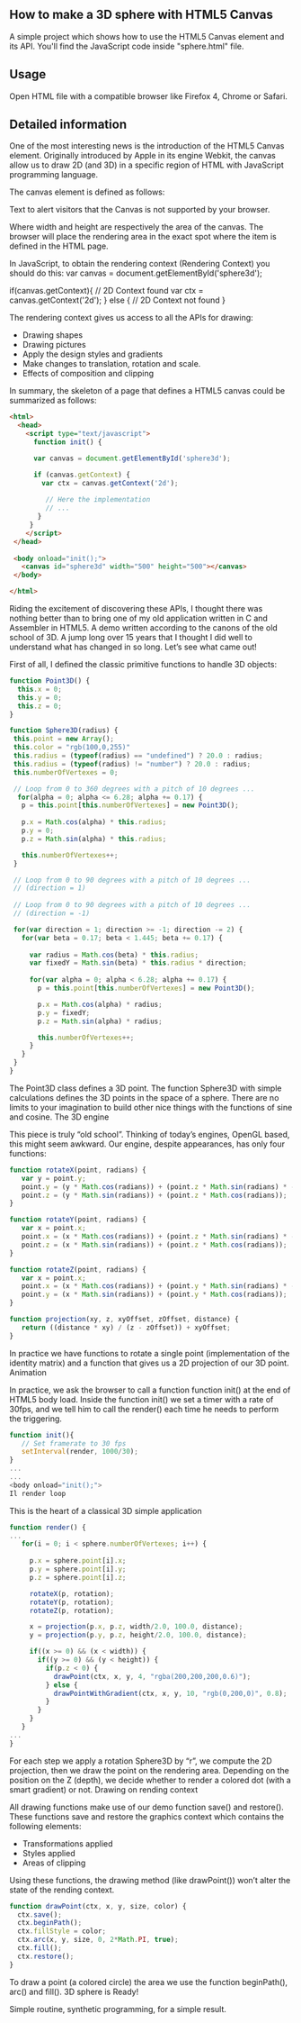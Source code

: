 ## How to make a 3D sphere with HTML5 Canvas

A simple project which shows how to use the HTML5 Canvas element and its API. You'll find the JavaScript code inside "sphere.html" file.

## Usage

Open HTML file with a compatible browser like Firefox 4, Chrome or Safari.


## Detailed information

One of the most interesting news is the introduction of the HTML5 Canvas element. Originally introduced by Apple in its engine Webkit, the canvas allow us to draw 2D (and 3D) in a specific region of HTML with JavaScript programming language.

The canvas element is defined as follows:

<canvas id="sphere3d" width="100" height="100">
    Text to alert visitors that the Canvas
    is not supported by your browser.
</canvas>

Where width and height are respectively the area of the canvas. The browser will place the rendering area in the exact spot where the item is defined in the HTML page.

In JavaScript, to obtain the rendering context (Rendering Context) you should do this:
var canvas = document.getElementById('sphere3d');
               
if(canvas.getContext){
  // 2D Context found
  var ctx = canvas.getContext('2d');
} else {
  // 2D Context not found
}

The rendering context gives us access to all the APIs for drawing:

- Drawing shapes
- Drawing pictures
- Apply the design styles and gradients
- Make changes to translation, rotation and scale.
- Effects of composition and clipping

In summary, the skeleton of a page that defines a HTML5 canvas could be summarized as follows:

```html
<html>
  <head>
    <script type="text/javascript">
      function init() {

      var canvas = document.getElementById('sphere3d');

      if (canvas.getContext) {
        var ctx = canvas.getContext('2d');
 
         // Here the implementation
         // ...
       }
     }
    </script>
 </head>
 
 <body onload="init();">
   <canvas id="sphere3d" width="500" height="500"></canvas>
 </body>

</html>
```

Riding the excitement of discovering these APIs, I thought there was nothing better than to bring one of my old application written in C and Assembler in HTML5. A demo written according to the canons of the old school of 3D. A jump long over 15 years that I thought I did well to understand what has changed in so long.
Let’s see what came out!

First of all, I defined the classic primitive functions to handle 3D objects:

```javascript
function Point3D() {
  this.x = 0;
  this.y = 0;
  this.z = 0;
}

function Sphere3D(radius) {
 this.point = new Array();
 this.color = "rgb(100,0,255)"
 this.radius = (typeof(radius) == "undefined") ? 20.0 : radius;
 this.radius = (typeof(radius) != "number") ? 20.0 : radius;
 this.numberOfVertexes = 0;

 // Loop from 0 to 360 degrees with a pitch of 10 degrees ...
  for(alpha = 0; alpha <= 6.28; alpha += 0.17) {
   p = this.point[this.numberOfVertexes] = new Point3D();
     
   p.x = Math.cos(alpha) * this.radius;
   p.y = 0;
   p.z = Math.sin(alpha) * this.radius;

   this.numberOfVertexes++;
 }

 // Loop from 0 to 90 degrees with a pitch of 10 degrees ...
 // (direction = 1)
 
 // Loop from 0 to 90 degrees with a pitch of 10 degrees ...
 // (direction = -1)

 for(var direction = 1; direction >= -1; direction -= 2) {
   for(var beta = 0.17; beta < 1.445; beta += 0.17) {
       
     var radius = Math.cos(beta) * this.radius;
     var fixedY = Math.sin(beta) * this.radius * direction;
     
     for(var alpha = 0; alpha < 6.28; alpha += 0.17) {
       p = this.point[this.numberOfVertexes] = new Point3D();

       p.x = Math.cos(alpha) * radius;
       p.y = fixedY;
       p.z = Math.sin(alpha) * radius;

       this.numberOfVertexes++;
     }
   }
 }
}
```

The Point3D class defines a 3D point. The function Sphere3D with simple calculations defines the 3D points in the space of a sphere. There are no limits to your imagination to build other nice things with the functions of sine and cosine.
The 3D engine

This piece is truly “old school”. Thinking of today’s engines, OpenGL based, this might seem awkward. Our engine, despite appearances, has only four functions:

```javascript
function rotateX(point, radians) {
   var y = point.y;
   point.y = (y * Math.cos(radians)) + (point.z * Math.sin(radians) * -1.0);
   point.z = (y * Math.sin(radians)) + (point.z * Math.cos(radians));
}

function rotateY(point, radians) {
   var x = point.x;
   point.x = (x * Math.cos(radians)) + (point.z * Math.sin(radians) * -1.0);
   point.z = (x * Math.sin(radians)) + (point.z * Math.cos(radians));
}

function rotateZ(point, radians) {
   var x = point.x;
   point.x = (x * Math.cos(radians)) + (point.y * Math.sin(radians) * -1.0);
   point.y = (x * Math.sin(radians)) + (point.y * Math.cos(radians));
}

function projection(xy, z, xyOffset, zOffset, distance) {
   return ((distance * xy) / (z - zOffset)) + xyOffset;
}
```

In practice we have functions to rotate a single point (implementation of the identity matrix) and a function that gives us a 2D projection of our 3D point.
Animation

In practice, we ask the browser to call a function function init() at the end of HTML5 body load. Inside the function init() we set a timer with a rate of 30fps, and we tell him to call the render() each time he needs to perform the triggering.

```javascript
function init(){
   // Set framerate to 30 fps
   setInterval(render, 1000/30);
}
...
...
<body onload="init();">
Il render loop
```

This is the heart of a classical 3D simple application

```javascript
function render() {
...
   for(i = 0; i < sphere.numberOfVertexes; i++) {
   
     p.x = sphere.point[i].x;
     p.y = sphere.point[i].y;
     p.z = sphere.point[i].z;

     rotateX(p, rotation);
     rotateY(p, rotation);
     rotateZ(p, rotation);

     x = projection(p.x, p.z, width/2.0, 100.0, distance);
     y = projection(p.y, p.z, height/2.0, 100.0, distance);

     if((x >= 0) && (x < width)) {
       if((y >= 0) && (y < height)) {
         if(p.z < 0) {
           drawPoint(ctx, x, y, 4, "rgba(200,200,200,0.6)");
         } else {
           drawPointWithGradient(ctx, x, y, 10, "rgb(0,200,0)", 0.8);
         }
       }
     }                    
   }
...
}
```

For each step we apply a rotation Sphere3D by “r”, we compute the 2D projection, then we draw the point on the rendering area. Depending on the position on the Z (depth), we decide whether to render a colored dot (with a smart gradient) or not.
Drawing on rending context

All drawing functions make use of our demo function save() and restore(). These functions save and restore the graphics context which contains the following elements:

- Transformations applied
- Styles applied
- Areas of clipping

Using these functions, the drawing method (like drawPoint()) won’t alter the state of the rending context.

```javascript
function drawPoint(ctx, x, y, size, color) {
  ctx.save();
  ctx.beginPath();
  ctx.fillStyle = color;
  ctx.arc(x, y, size, 0, 2*Math.PI, true);
  ctx.fill();
  ctx.restore();
}
```

To draw a point (a colored circle) the area we use the function beginPath(), arc() and fill().
3D sphere is Ready!

Simple routine, synthetic programming, for a simple result.

